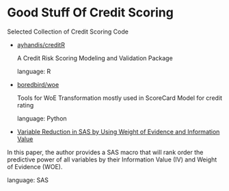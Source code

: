 # Good Stuff Of Credit Scoring
Selected Collection of Credit Scoring Code

- [ayhandis/creditR](https://github.com/ayhandis/creditR)

  A Credit Risk Scoring Modeling and Validation Package
  
  language: R

- [boredbird/woe](https://github.com/boredbird/woe)

  Tools for WoE Transformation mostly used in ScoreCard Model for credit rating
  
  language: Python
  
 - [Variable Reduction in SAS by Using Weight of Evidence and Information Value](http://support.sas.com/resources/papers/proceedings13/095-2013.pdf)

  In this paper, the author provides a SAS macro that will rank order the predictive power of all variables by their
Information Value (IV) and Weight of Evidence (WOE). 

  language: SAS
